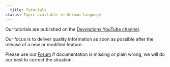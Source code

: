 ```yaml
---
  title: Tutorials
status: Topic available in German language
---
```

Our tutorials are published on the [Devolutions YouTube channel](https://www.youtube.com/user/Devolutions).  

Our focus is to deliver quality information as soon as possible after the release of a new or modified feature.  

Please use our [Forum](https://forum.devolutions.net/product/server) if documentation is missing or plain wrong, we will do our best to correct the situation. 


